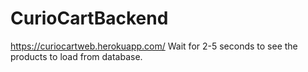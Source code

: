 # CurioCartBackend
https://curiocartweb.herokuapp.com/
Wait for 2-5 seconds to see the products to load from database.
